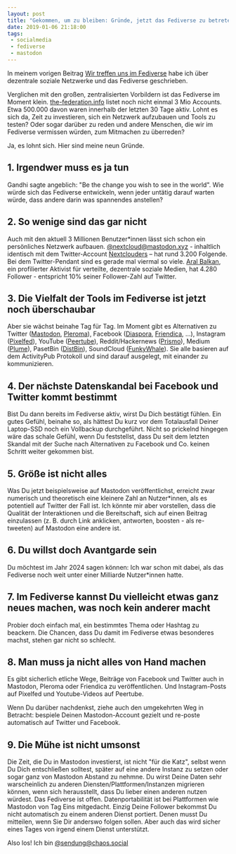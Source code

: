 ```yaml
---
layout: post
title: "Gekommen, um zu bleiben: Gründe, jetzt das Fediverse zu betreten"
date: 2019-01-06 21:18:00
tags:
 - socialmedia
 - fediverse
 - mastodon
---
```


In meinem vorigen Beitrag [Wir treffen uns im Fediverse](https://www.sendung.de/2018-12-22/wir-treffen-uns-im-fediverse/) habe ich über dezentrale soziale Netzwerke und das Fediverse geschrieben.

Verglichen mit den großen, zentralisierten Vorbildern ist das Fediverse im Moment klein. [the-federation.info](https://the-federation.info/) listet noch nicht einmal 3 Mio Accounts. Etwa 500.000 davon waren innerhalb der letzten 30 Tage aktiv. Lohnt es sich da, Zeit zu investieren, sich ein Netzwerk aufzubauen und Tools zu testen? Oder sogar darüber zu reden und andere Menschen, die wir im Fediverse vermissen würden, zum Mitmachen zu überreden?

Ja, es lohnt sich. Hier sind meine neun Gründe.

## 1. Irgendwer muss es ja tun

Gandhi sagte angeblich: "Be the change you wish to see in the world". Wie würde sich das Fediverse entwickeln, wenn jeder untätig darauf warten würde, dass andere darin was spannendes anstellen?

## 2. So wenige sind das gar nicht

Auch mit den aktuell 3 Millionen Benutzer*innen lässt sich schon ein persönliches Netzwerk aufbauen. [@nextcloud@mastodon.xyz](https://mastodon.xyz/@nextcloud) - inhaltlich identisch mit dem Twitter-Account [Nextclouders](https://twitter.com/Nextclouders) – hat rund 3.200 Folgende. Bei dem Twitter-Pendant sind es gerade mal viermal so viele. [Aral Balkan](https://mastodon.ar.al/@aral), ein profilierter Aktivist für verteilte, dezentrale soziale Medien, hat 4.280 Follower - entspricht 10% seiner Follower-Zahl auf Twitter.

## 3. Die Vielfalt der Tools im Fediverse ist jetzt noch überschaubar

Aber sie wächst beinahe Tag für Tag. Im Moment gibt es Alternativen zu Twitter ([Mastodon](https://joinmastodon.org/), [Pleroma](https://pleroma.social/)), Facebook ([Diaspora](https://diasporafoundation.org/), [Friendica](https://friendi.ca/), ...), Instagram ([Pixelfed](https://pixelfed.social/)), YouTube ([Peertube](https://joinpeertube.org/en/)), Reddit/Hackernews ([Prismo](https://gitlab.com/mbajur/prismo)), Medium ([Plume](https://joinplu.me/)), PasetBin ([DistBin](http://distbin.com/)), SoundCloud ([FunkyWhale](https://funkwhale.audio/)). Sie alle basieren auf dem ActivityPub Protokoll und sind darauf ausgelegt, mit einander zu kommunizieren.

## 4. Der nächste Datenskandal bei Facebook und Twitter kommt bestimmt

Bist Du dann bereits im Fediverse aktiv, wirst Du Dich bestätigt fühlen. Ein gutes Gefühl, beinahe so, als hättest Du kurz vor dem Totalausfall Deiner Laptop-SSD noch ein Vollbackup durchgeführt. Nicht so prickelnd hingegen wäre das schale Gefühl, wenn Du feststellst, dass Du seit dem letzten Skandal mit der Suche nach Alternativen zu Facebook und Co. keinen Schritt weiter gekommen bist.

## 5. Größe ist nicht alles

Was Du jetzt beispielsweise auf Mastodon veröffentlichst, erreicht zwar numerisch und theoretisch eine kleinere Zahl an Nutzer*innen, als es potentiell auf Twitter der Fall ist. Ich könnte mir aber vorstellen, dass die Qualität der Interaktionen und die Bereitschaft, sich auf einen Beitrag einzulassen (z. B. durch Link anklicken, antworten, boosten - als re-tweeten) auf Mastodon eine andere ist.

## 6. Du willst doch Avantgarde sein

Du möchtest im Jahr 2024 sagen können: Ich war schon mit dabei, als das Fediverse noch weit unter einer Milliarde Nutzer*innen hatte.

## 7. Im Fediverse kannst Du vielleicht etwas ganz neues machen, was noch kein anderer macht

Probier doch einfach mal, ein bestimmtes Thema oder Hashtag zu beackern. Die Chancen, dass Du damit im Fediverse etwas besonderes machst, stehen gar nicht so schlecht.

## 8. Man muss ja nicht alles von Hand machen

Es gibt sicherlich etliche Wege, Beiträge von Facebook und Twitter auch in Mastodon, Pleroma oder Friendica zu veröffentlichen. Und Instagram-Posts auf Pixelfed und Youtube-Videos auf Peertube.

Wenn Du darüber nachdenkst, ziehe auch den umgekehrten Weg in Betracht: bespiele Deinen Mastodon-Account gezielt und re-poste automatisch auf Twitter und Facebook.

## 9. Die Mühe ist nicht umsonst

Die Zeit, die Du in Mastodon investierst, ist nicht "für die Katz", selbst wenn Du Dich entschließen solltest, später auf eine andere Instanz zu setzen oder sogar ganz von Mastodon Abstand zu nehmne. Du wirst Deine Daten sehr warscheinlich zu anderen Diensten/Plattformen/Instanzen migrieren können, wenn sich herausstellt, dass Du lieber einen anderen nutzen würdest. Das Fediverse ist offen. Datenportabilität ist bei Plattformen wie Mastodon von Tag Eins mitgedacht. Einzig Deine Follower bekommst Du nicht automatisch zu einem anderen Dienst portiert. Denen musst Du mitteilen, wenn Sie Dir anderswo folgen sollen. Aber auch das wird sicher eines Tages von irgend einem Dienst unterstützt.


Also los! Ich bin [@sendung@chaos.social](https://chaos.social/@sendung)
